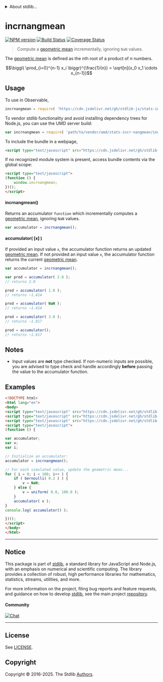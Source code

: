 <!--

@license Apache-2.0

Copyright (c) 2025 The Stdlib Authors.

Licensed under the Apache License, Version 2.0 (the "License");
you may not use this file except in compliance with the License.
You may obtain a copy of the License at

   http://www.apache.org/licenses/LICENSE-2.0

Unless required by applicable law or agreed to in writing, software
distributed under the License is distributed on an "AS IS" BASIS,
WITHOUT WARRANTIES OR CONDITIONS OF ANY KIND, either express or implied.
See the License for the specific language governing permissions and
limitations under the License.

-->


<details>
  <summary>
    About stdlib...
  </summary>
  <p>We believe in a future in which the web is a preferred environment for numerical computation. To help realize this future, we've built stdlib. stdlib is a standard library, with an emphasis on numerical and scientific computation, written in JavaScript (and C) for execution in browsers and in Node.js.</p>
  <p>The library is fully decomposable, being architected in such a way that you can swap out and mix and match APIs and functionality to cater to your exact preferences and use cases.</p>
  <p>When you use stdlib, you can be absolutely certain that you are using the most thorough, rigorous, well-written, studied, documented, tested, measured, and high-quality code out there.</p>
  <p>To join us in bringing numerical computing to the web, get started by checking us out on <a href="https://github.com/stdlib-js/stdlib">GitHub</a>, and please consider <a href="https://opencollective.com/stdlib">financially supporting stdlib</a>. We greatly appreciate your continued support!</p>
</details>

# incrnangmean

[![NPM version][npm-image]][npm-url] [![Build Status][test-image]][test-url] [![Coverage Status][coverage-image]][coverage-url] <!-- [![dependencies][dependencies-image]][dependencies-url] -->

> Compute a [geometric mean][geometric-mean] incrementally, ignoring `NaN` values.

<section class="intro">

The [geometric mean][geometric-mean] is defined as the nth root of a product of _n_ numbers.

<!-- <equation class="equation" label="eq:geometric_mean" align="center" raw="\biggl( \prod_{i=0}^{n-1} x_i \biggr)^{\frac{1}{n}} = \sqrt[n]{x_0 x_1 \cdots x_{n-1}}" alt="Equation for the geometric mean."> -->

```math
\biggl( \prod_{i=0}^{n-1} x_i \biggr)^{\frac{1}{n}} = \sqrt[n]{x_0 x_1 \cdots x_{n-1}}
```


<!-- </equation> -->

</section>

<!-- /.intro -->



<section class="usage">

## Usage

To use in Observable,

```javascript
incrnangmean = require( 'https://cdn.jsdelivr.net/gh/stdlib-js/stats-incr-nangmean@umd/browser.js' )
```

To vendor stdlib functionality and avoid installing dependency trees for Node.js, you can use the UMD server build:

```javascript
var incrnangmean = require( 'path/to/vendor/umd/stats-incr-nangmean/index.js' )
```

To include the bundle in a webpage,

```html
<script type="text/javascript" src="https://cdn.jsdelivr.net/gh/stdlib-js/stats-incr-nangmean@umd/browser.js"></script>
```

If no recognized module system is present, access bundle contents via the global scope:

```html
<script type="text/javascript">
(function () {
    window.incrnangmean;
})();
</script>
```

#### incrnangmean()

Returns an accumulator `function` which incrementally computes a [geometric mean][geometric-mean], ignoring `NaN` values.

```javascript
var accumulator = incrnangmean();
```

#### accumulator( \[x] )

If provided an input value `x`, the accumulator function returns an updated [geometric mean][geometric-mean]. If not provided an input value `x`, the accumulator function returns the current [geometric mean][geometric-mean].

```javascript
var accumulator = incrnangmean();

var prod = accumulator( 2.0 );
// returns 2.0

prod = accumulator( 1.0 );
// returns ~1.414

prod = accumulator( NaN );
// returns ~1.414

prod = accumulator( 3.0 );
// returns ~1.817

prod = accumulator();
// returns ~1.817
```

</section>

<!-- /.usage -->

<section class="notes">

## Notes

-   Input values are **not** type checked. If non-numeric inputs are possible, you are advised to type check and handle accordingly **before** passing the value to the accumulator function.

</section>

<!-- /.notes -->

<section class="examples">

## Examples

<!-- eslint no-undef: "error" -->

```html
<!DOCTYPE html>
<html lang="en">
<body>
<script type="text/javascript" src="https://cdn.jsdelivr.net/gh/stdlib-js/random-base-bernoulli@umd/browser.js"></script>
<script type="text/javascript" src="https://cdn.jsdelivr.net/gh/stdlib-js/random-base-uniform@umd/browser.js"></script>
<script type="text/javascript" src="https://cdn.jsdelivr.net/gh/stdlib-js/stats-incr-nangmean@umd/browser.js"></script>
<script type="text/javascript">
(function () {

var accumulator;
var v;
var i;

// Initialize an accumulator:
accumulator = incrnangmean();

// For each simulated value, update the geometric mean...
for ( i = 0; i < 100; i++ ) {
    if ( bernoulli( 0.2 ) ) {
        v = NaN;
    } else {
        v = uniform( 0.0, 100.0 );
    }
    accumulator( v );
}
console.log( accumulator() );

})();
</script>
</body>
</html>
```

</section>

<!-- /.examples -->

<!-- Section for related `stdlib` packages. Do not manually edit this section, as it is automatically populated. -->

<section class="related">

</section>

<!-- /.related -->

<!-- Section for all links. Make sure to keep an empty line after the `section` element and another before the `/section` close. -->


<section class="main-repo" >

* * *

## Notice

This package is part of [stdlib][stdlib], a standard library for JavaScript and Node.js, with an emphasis on numerical and scientific computing. The library provides a collection of robust, high performance libraries for mathematics, statistics, streams, utilities, and more.

For more information on the project, filing bug reports and feature requests, and guidance on how to develop [stdlib][stdlib], see the main project [repository][stdlib].

#### Community

[![Chat][chat-image]][chat-url]

---

## License

See [LICENSE][stdlib-license].


## Copyright

Copyright &copy; 2016-2025. The Stdlib [Authors][stdlib-authors].

</section>

<!-- /.stdlib -->

<!-- Section for all links. Make sure to keep an empty line after the `section` element and another before the `/section` close. -->

<section class="links">

[npm-image]: http://img.shields.io/npm/v/@stdlib/stats-incr-nangmean.svg
[npm-url]: https://npmjs.org/package/@stdlib/stats-incr-nangmean

[test-image]: https://github.com/stdlib-js/stats-incr-nangmean/actions/workflows/test.yml/badge.svg?branch=main
[test-url]: https://github.com/stdlib-js/stats-incr-nangmean/actions/workflows/test.yml?query=branch:main

[coverage-image]: https://img.shields.io/codecov/c/github/stdlib-js/stats-incr-nangmean/main.svg
[coverage-url]: https://codecov.io/github/stdlib-js/stats-incr-nangmean?branch=main

<!--

[dependencies-image]: https://img.shields.io/david/stdlib-js/stats-incr-nangmean.svg
[dependencies-url]: https://david-dm.org/stdlib-js/stats-incr-nangmean/main

-->

[chat-image]: https://img.shields.io/gitter/room/stdlib-js/stdlib.svg
[chat-url]: https://app.gitter.im/#/room/#stdlib-js_stdlib:gitter.im

[stdlib]: https://github.com/stdlib-js/stdlib

[stdlib-authors]: https://github.com/stdlib-js/stdlib/graphs/contributors

[umd]: https://github.com/umdjs/umd
[es-module]: https://developer.mozilla.org/en-US/docs/Web/JavaScript/Guide/Modules

[deno-url]: https://github.com/stdlib-js/stats-incr-nangmean/tree/deno
[deno-readme]: https://github.com/stdlib-js/stats-incr-nangmean/blob/deno/README.md
[umd-url]: https://github.com/stdlib-js/stats-incr-nangmean/tree/umd
[umd-readme]: https://github.com/stdlib-js/stats-incr-nangmean/blob/umd/README.md
[esm-url]: https://github.com/stdlib-js/stats-incr-nangmean/tree/esm
[esm-readme]: https://github.com/stdlib-js/stats-incr-nangmean/blob/esm/README.md
[branches-url]: https://github.com/stdlib-js/stats-incr-nangmean/blob/main/branches.md

[stdlib-license]: https://raw.githubusercontent.com/stdlib-js/stats-incr-nangmean/main/LICENSE

[geometric-mean]: https://en.wikipedia.org/wiki/Geometric_mean

<!-- <related-links> -->

<!-- </related-links> -->

</section>

<!-- /.links -->
